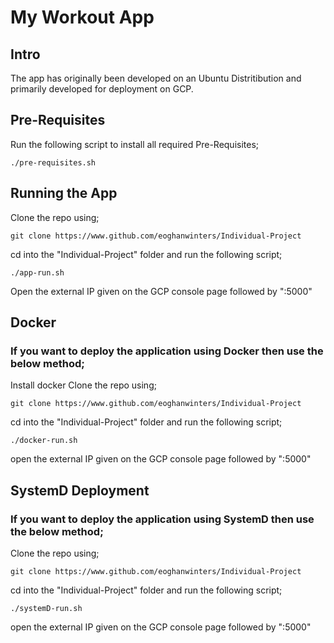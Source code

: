 # My Workout App
## Intro
The app has originally been developed on an Ubuntu Distritibution and primarily developed for deployment on GCP.

## Pre-Requisites
Run the following script to install all required Pre-Requisites;
    
    ./pre-requisites.sh
    
## Running the App
Clone the repo using;

    git clone https://www.github.com/eoghanwinters/Individual-Project
cd into the "Individual-Project" folder and run the following script;
    
    ./app-run.sh
Open the external IP given on the GCP console page followed by ":5000"

## Docker
### If you want to deploy the application using Docker then use the below method;

Install docker
Clone the repo using;

    git clone https://www.github.com/eoghanwinters/Individual-Project
cd into the "Individual-Project" folder and run the following script;

    ./docker-run.sh
open the external IP given on the GCP console page followed by ":5000"   

## SystemD Deployment
### If you want to deploy the application using SystemD then use the below method;
Clone the repo using;

    git clone https://www.github.com/eoghanwinters/Individual-Project
cd into the "Individual-Project" folder and run the following script;
    
    ./systemD-run.sh
open the external IP given on the GCP console page followed by ":5000"   
